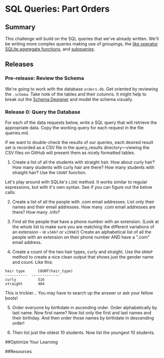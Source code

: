 # SQL Queries:  Part Orders

## Summary 
This challenge will build on the SQL queries that we've already written.  We'll be writing more complex queries making use of groupings, the [like operator][SQLite like operator] [SQLite aggregate functions][], and [subqueries][SQLite subqueries].


## Releases
### Pre-release:  Review the Schema
We're going to work with the database `orders.db`.  Get oriented by reviewing the `.schema`.  Take note of the tables and their columns.  It might help to break out the [Schema Designer][] and model the schema visually.


### Release 0:  Query the Database
For each of the data requests below, write a SQL query that will retrieve the appropriate data. Copy the working query for each request in the file queries.md.

If we want to double-check the results of our queries, each desired result set is recorded as a CSV file in the query_results directory—viewing the CSV files on GitHub will present them as nicely formatted tables.




1. Create a list of all the students with straight hair.  How about curly hair?  How many students with curly hair are there?  How many students with straight hair?  Use the `COUNT` function.


Let's play around with SQLite's `LIKE` method.  It works similar to regular expressions, but with it's own syntax.  See if you can figure out the below calls:

2. Create a list of all the people with .com email addresses.  List only their names and their email addresses.  How many .com email addresses are there?  How many .info?

3. Find all the people that have a phone number with an extension.  (Look at the whole list to make sure you are matching the different variations of an extension - ie `x3467` or `x29987`)  Create an alphabetical list of all the people with an extension on their phone number AND have a ".com" email address.

4. Create a count of the two hair types, curly and straight.  Use the `GROUP` method to create a nice clean output that shows just the gender name and count.  Like this:

```
hair type      COUNT(hair_type)
----------  -------------
curly          516
straight       484
```

This is trickier... You may have to search up the answer or ask your fellow boots!

5. Order everyone by birthdate in ascending order.  Order alphabetically by last name.  Now first name?  Now list only the first and last names and their birthday.  And then order those names by birthdate in descending order!

6. Then list just the oldest 10 students.  Now list the youngest 10 students.
 

##Optimize Your Learning 

##Resources


[Schema Designer]: https://schemadesigner.devbootcamp.com
[SQLite aggregate functions]: https://www.sqlite.org/lang_aggfunc.html
[SQLite like operator]: http://www.tutorialspoint.com/sqlite/sqlite_like_clause.htm
[SQLite subqueries]: http://www.techonthenet.com/sqlite/subqueries.php

